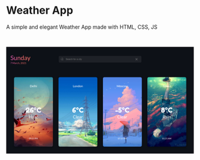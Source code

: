 # **Weather App**

A simple and elegant Weather App made with HTML, CSS, JS

<br>

<kbd><a href="https://zakariyaq313.github.io/weather-app/"><img src="images/screen.png"></a></kbd>